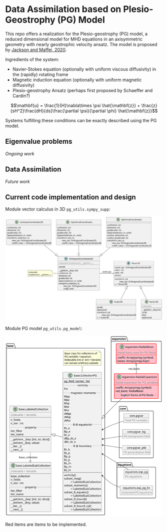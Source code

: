 # Data Assimilation based on Plesio-Geostrophy (PG) Model


This repo offers a realization for the Plesio-geostrophy (PG) model, a reduced dimensional model for MHD equations in an axisymmetric geometry with nearly geostrophic velocity ansatz. The model is proposed by [Jackson and Maffei, 2020](https://doi.org/10.1098/rspa.2020.0513).

Ingredients of the system:
- Navier-Stokes equation (optionally with uniform viscous diffusivity) in the (rapidly) rotating frame
- Magnetic induction equation (optionally with uniform magnetic diffusivity)
- Plesio-geostrophy Ansatz (perhaps first proposed by Schaeffer and Cardin?)

$$\mathbf{u} = \frac{1}{H}\nabla\times \psi \hat{\mathbf{z}} + \frac{z}{sH^2}\frac{dH}{ds}\frac{\partial \psi}{\partial \phi} \hat{\mathbf{z}}$$

Systems fulfilling these conditions can be exactly described using the PG model.

## Eigenvalue problems

*Ongoing work*

## Data Assimilation

*Future work*

## Current code implementation and design

Module vector calculus in 3D `pg_utils.sympy_supp`:

![uml_v3d](./out/docs/classes_vector_calculus/classes_vector_calculus.svg)

Module PG model `pg_utils.pg_model`:

![uml_pg_model](./out/docs/classes_pg_model/classes_pg_model.svg)

Red items are items to be implemented.

